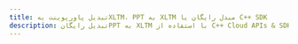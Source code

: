 ---title: تبدیل پاورپوینت بهXLTM، PPT به XLTM مبدل رایگان یا C++ SDKdescription: تبدیل رایگانPPT به XLTM با استفاده از C++ Cloud APIs & SDK. همچنین اسناد Microsoft PowerPoint را در Cloud ایجاد، ویرایش و رندر کنید.---